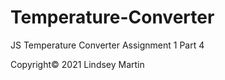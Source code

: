 # Temperature-Converter
JS Temperature Converter Assignment 1 Part 4

Copyright&copy; 2021 Lindsey Martin
